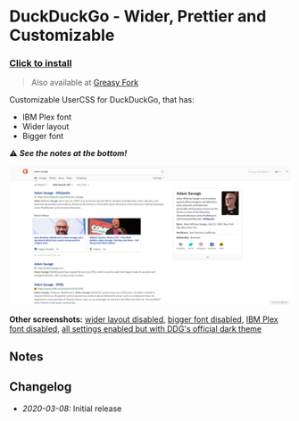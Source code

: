 # DuckDuckGo - Wider, Prettier and Customizable

### [Click to install](https://github.com/krisu5/userstyles/raw/master/DuckDuckGo%20-%20Wider%20Prettier%20and%20Customizable/duckduckgo_wider_prettier_and_customizable.user.css)

> Also available at [Greasy Fork]()

Customizable UserCSS for DuckDuckGo, that has:
- IBM Plex font
- Wider layout
- Bigger font

⚠ ***See the notes at the bottom!***

![Userstyle screenshot](screenshots/1_default.png)

**Other screenshots:** [wider layout disabled](screenshots/2_no_wider_layout.png), [bigger font disabled](3_no_bigger_font.png), [IBM Plex font disabled](4_no_ibm_plex.png), [all settings enabled but with DDG's official dark theme](5_all_settings_but_with_dark_theme.png)

## Notes



## Changelog

- *2020-03-08:* Initial release
